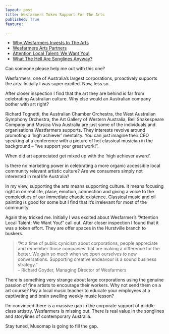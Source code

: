 ```yaml
---
layout: post
title: Wesfarmers Token Support For The Arts
published: True
feature: 

---
```


*   [Why Wesfarmers Invests In The Arts](http://au.artshub.com/au/news-article/opinions/arts/why-wesfarmers-invests-in-the-arts-195444)
*   [Wesfarmers Arts Partners](http://www.wesfarmers.com.au/community-a-sustainability/community-partnerships/wesfarmers-arts-partners.html)
*   [Attention Local Talent: We Want You!](http://www.westfield.com.au/hurstville/news-and-events/busking)
*   [What The Hell Are Songlines Anyway?](http://en.wikipedia.org/wiki/Songline)

Can someone please help me out with this one?

Wesfarmers, one of Australia’s largest corporations, proactively supports the arts. Initially I was super excited. Now, less so.

After closer inspection I find that the art they are behind is far from celebrating Australian culture. Why else would an Australian company bother with art right?

Richard Tognetti, the Australian Chamber Orchestra, the West Australian Symphony Orchestra, the Art Gallery of Western Australia, Bell Shakespeare Company and Musica Viva Australia are just some of the individuals and organisations Westfarmers supports. They interests revolve around promoting a ‘high achiever’ mentality. You can just imagine their CEO speaking at a conference with a picture of hot classical musician in the background – “we support your great work!”.

When did art appreciated get mixed up with the ‘high achiever award’.

Is there no marketing power in celebrating a more organic accessible local community relevant artistic culture? Are we consumers simply not interested in real life Australia?

In my view, supporting the arts means supporting culture. It means focusing right in on real life, place, emotion, connection and giving a voice to the complexities of our immediate chaotic existence. Classical music and oil painting is good for some but I find that it’s irrelevant for most of the community.

Again they tricked me. Initially I was excited about Wesfarmer’s “Attention Local Talent: We Want You!” call out. After closer inspection I found that it was a token effort. They are offer spaces in the Hurstville branch to buskers.

> “At a time of public cynicism about corporations, people appreciate and remember those companies that are making a difference for the better. We gain so much when we open ourselves to new conversations. Supporting creative endeavour is a sound business strategy.”  
> – Richard Goyder, Managing Director of Wesfarmers

There is something very strange about large corporations using the genuine passion of fine artists to encourage their workers. Why not send them on a art course? Pay a local music teacher to educate your employees at a captivating and brain swelling weekly music lesson?

I’m convinced there is a massive gap in the corporate support of middle class artistry. Wesfarmers is missing out. There is real value in the songlines and storylines of contemporary Australia.

Stay tuned, Musomap is going to fill the gap.